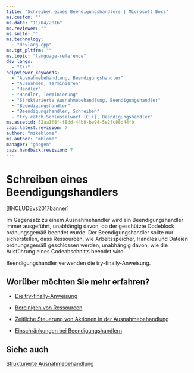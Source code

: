 ```yaml
---
title: "Schreiben eines Beendigungshandlers | Microsoft Docs"
ms.custom: ""
ms.date: "11/04/2016"
ms.reviewer: ""
ms.suite: ""
ms.technology: 
  - "devlang-cpp"
ms.tgt_pltfrm: ""
ms.topic: "language-reference"
dev_langs: 
  - "C++"
helpviewer_keywords: 
  - "Ausnahmebehandlung, Beendigungshandler"
  - "Ausnahmen, Terminieren"
  - "Handler"
  - "Handler, Terminierung"
  - "Strukturierte Ausnahmebehandlung, Beendigungshandler"
  - "Beendigungshandler"
  - "Beendigungshandler, Schreiben"
  - "try-catch-Schlüsselwort [C++], Beendigungshandler"
ms.assetid: 52aa1f8f-f8dd-44b8-be94-5e2fc88d44fb
caps.latest.revision: 7
author: "mikeblome"
ms.author: "mblome"
manager: "ghogen"
caps.handback.revision: 7
---
```

# Schreiben eines Beendigungshandlers
[!INCLUDE[vs2017banner](../assembler/inline/includes/vs2017banner.md)]

Im Gegensatz zu einem Ausnahmehandler wird ein Beendigungshandler immer ausgeführt, unabhängig davon, ob der geschützte Codeblock ordnungsgemäß beendet wurde.  Der Beendigungshandler sollte nur sicherstellen, dass Ressourcen, wie Arbeitsspeicher, Handles und Dateien ordnungsgemäß geschlossen werden, unabhängig davon, wie die Ausführung eines Codeabschnitts beendet wird.  
  
 Beendigungshandler verwenden die try\-finally\-Anweisung.  
  
## Worüber möchten Sie mehr erfahren?  
  
-   [Die try\-finally\-Anweisung](../cpp/try-finally-statement.md)  
  
-   [Bereinigen von Ressourcen](../cpp/cleaning-up-resources.md)  
  
-   [Zeitliche Steuerung von Aktionen in der Ausnahmebehandlung](../cpp/timing-of-exception-handling-a-summary.md)  
  
-   [Einschränkungen bei Beendigungshandlern](../cpp/restrictions-on-termination-handlers.md)  
  
## Siehe auch  
 [Strukturierte Ausnahmebehandlung](../cpp/structured-exception-handling-c-cpp.md)